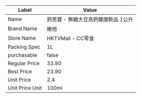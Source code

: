 | Label           | Value                |
| --------------- | -------------------- |
| Name            | 鈣思寶 - 無糖大豆高鈣健康飲品 1公升 |
| Brand Name      | 維他                   |
| Store Name      | HKTVMall - CC零食      |
| Packing Spec    | 1L                   |
| purchasable     | false                |
| Regular Price   | 33.90                |
| Best Price      | 23.90                |
| Unit Price      | 2.4                  |
| Unit Price Unit | 100ml                |
